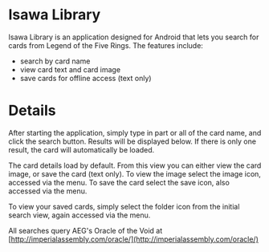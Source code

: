 # Isawa Library #

Isawa Library is an application designed for Android that lets you search for cards from Legend of the Five Rings. The features include:

  * search by card name
  * view card text and card image
  * save cards for offline access (text only)

# Details #

After starting the application, simply type in part or all of the card name, and click the search button. Results will be displayed below. If there is only one result, the card will automatically be loaded.

The card details load by default. From this view you can either view the card image, or save the card (text only). To view the image select the image icon, accessed via the menu. To save the card select the save icon, also accessed via the menu.

To view your saved cards, simply select the folder icon from the initial search view, again accessed via the menu.

All searches query AEG's Oracle of the Void at [http://imperialassembly.com/oracle/](http://imperialassembly.com/oracle/)